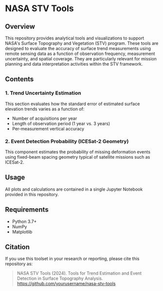 # NASA STV Tools

## Overview

This repository provides analytical tools and visualizations to support NASA's Surface Topography and Vegetation (STV) program. These tools are designed to evaluate the accuracy of surface trend measurements using remote sensing data as a function of observation frequency, measurement uncertainty, and spatial coverage. They are particularly relevant for mission planning and data interpretation activities within the STV framework.

## Contents

### 1. Trend Uncertainty Estimation
This section evaluates how the standard error of estimated surface elevation trends varies as a function of:
- Number of acquisitions per year
- Length of observation period (1 year vs. 3 years)
- Per-measurement vertical accuracy

### 2. Event Detection Probability (ICESat-2 Geometry)
This component estimates the probability of missing deformation events using fixed-beam spacing geometry typical of satellite missions such as ICESat-2.

## Usage
All plots and calculations are contained in a single Jupyter Notebook provided in this repository.

## Requirements
- Python 3.7+
- NumPy
- Matplotlib

## Citation
If you use this toolset in your research or reporting, please cite this repository as:
> NASA STV Tools (2024). Tools for Trend Estimation and Event Detection in Surface Topography Analysis. https://github.com/yourusername/nasa-stv-tools
